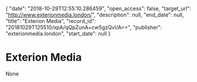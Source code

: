 {
  "date": "2018-10-29T12:55:10.286459", 
  "open_access": false, 
  "target_url": "http://www.exterionmedia.london/", 
  "description": null, 
  "end_date": null, 
  "title": "Exterion Media", 
  "record_id": "20181029T125510/xpA/qQpZunA+cw5gzQvl/A==", 
  "publisher": "exterionmedia.london", 
  "start_date": null
}

# Exterion Media

None